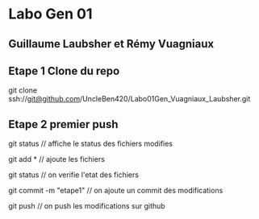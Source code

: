 # Labo Gen 01

## Guillaume Laubsher et Rémy Vuagniaux

## Etape 1 Clone du repo

git clone ssh://git@github.com/UncleBen420/Labo01Gen_Vuagniaux_Laubsher.git

## Etape 2 premier push

git status // affiche le status des fichiers modifies

git add * // ajoute les fichiers

git status // on verifie l'etat des fichiers

git commit -m "etape1" // on ajoute un commit des modifications

git push // on push les modifications sur github
